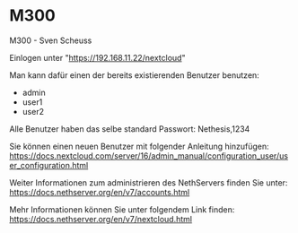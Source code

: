 # M300
M300 - Sven Scheuss

Einlogen unter "https://192.168.11.22/nextcloud"

Man kann dafür einen der bereits existierenden Benutzer benutzen:
- admin
- user1
- user2

Alle Benutzer haben das selbe standard Passwort: Nethesis,1234

Sie können einen neuen Benutzer mit folgender Anleitung hinzufügen: 
https://docs.nextcloud.com/server/16/admin_manual/configuration_user/user_configuration.html

Weiter Informationen zum administrieren des NethServers finden Sie unter:
https://docs.nethserver.org/en/v7/accounts.html

Mehr Informationen können Sie unter folgendem Link finden:
https://docs.nethserver.org/en/v7/nextcloud.html